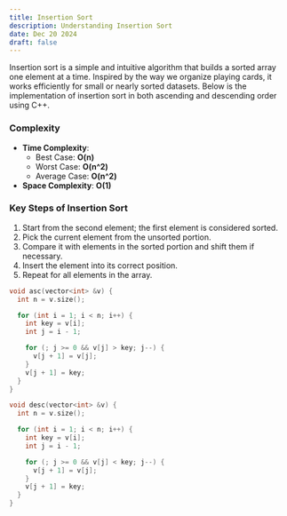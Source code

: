 ```yaml
---
title: Insertion Sort
description: Understanding Insertion Sort
date: Dec 20 2024
draft: false
---
```

Insertion sort is a simple and intuitive algorithm that builds a sorted array one element at a time. Inspired by the way we organize playing cards, it works efficiently for small or nearly sorted datasets. Below is the implementation of insertion sort in both ascending and descending order using C++.

### Complexity
- **Time Complexity**:
  - Best Case: **O(n)**
  - Worst Case: **O(n^2)**
  - Average Case: **O(n^2)**
- **Space Complexity**: **O(1)**

### Key Steps of Insertion Sort

1. Start from the second element; the first element is considered sorted.
2. Pick the current element from the unsorted portion.
3. Compare it with elements in the sorted portion and shift them if necessary.
4. Insert the element into its correct position.
5. Repeat for all elements in the array.

```cpp
void asc(vector<int> &v) {
  int n = v.size();

  for (int i = 1; i < n; i++) {
    int key = v[i];
    int j = i - 1;

    for (; j >= 0 && v[j] > key; j--) {
      v[j + 1] = v[j];
    }
    v[j + 1] = key;
  }
}

void desc(vector<int> &v) {
  int n = v.size();

  for (int i = 1; i < n; i++) {
    int key = v[i];
    int j = i - 1;

    for (; j >= 0 && v[j] < key; j--) {
      v[j + 1] = v[j];
    }
    v[j + 1] = key;
  }
}
```

